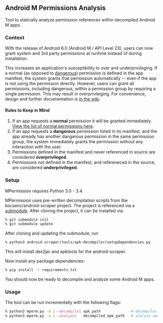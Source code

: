 ## Android M Permissions Analysis
Tool to statically analyze permission references within decompiled Android M apps.

### Context
With the release of Android 6.0 (Android M / API Level 23), users can now grant system and 3rd party permissions at runtime instead of during installation.

This increases an application's susceptibility to over and underprivileging. If a normal (as opposed to [dangerous][1]) permission is defined in the app manifest, the system grants that permission automatically -- even if the app is not using the permission directly. However, users can grant all permissions, including dangerous, within a permission group by requiring a single permission. This may result in overprivileging. For convenience, design and further documentation is [in the wiki][5].

#### Rules to Keep in Mind
1. If an app requests a **normal** permission it will be granted immediately. [View the list of normal permissions here](http://developer.android.com/guide/topics/security/normal-permissions.html).
2. If an app requests a **dangerous** permission listed in its manifest, and the app already has another dangerous permission in the same permission group, the system immediately grants the permission without any interaction with the user.
3. Permissions defined in the manifest and never referenced in source are considered **overprivileged**.
4. Permissions not defined in the manifest, and refereneced in the source, are considered **underprivileged**. 

### Setup
MPermission requires Python 3.0 - 3.4. 

MPermission uses pre-written decompilation scripts from the kocsenc/android-scraper project. The project is referenced via a [submodule](3). After cloning the project, it can be installed via:

```bash
% git submodule init
% git submodule update
```

After cloning and updating the submodule, run  

```bash
% python3 android-scraper/tools/apk-decompiler/setupDependencies.py
```
This will install dex2jar and apktools for the android-scraper. 

Now install any package dependencies:  
```bash
% pip install -r requirements.txt
```

You should now be ready to decompile and analyze some Android M apps.

### Usage  

The tool can be run incrementally with the following flags:

```bash
% python3 mperm.py -d [--decompile] apk_path              # decompiles APK and moves it to sample_apk/
% python3 mperm.py -a [--analyze]   decompiled_apk_path   # analyze and prints source report / analysis report
```

[1]: http://developer.android.com/guide/topics/security/permissions.html#normal-dangerous
[2]: https://www.wikiwand.com/en/Android_application_package
[3]: https://git-scm.com/book/en/v2/Git-Tools-Submodules
[4]: https://github.com/kocsenc/android-scraper/tree/master/tools/apk-decompiler/
[5]: https://github.com/dan7800/MPermission/wiki
